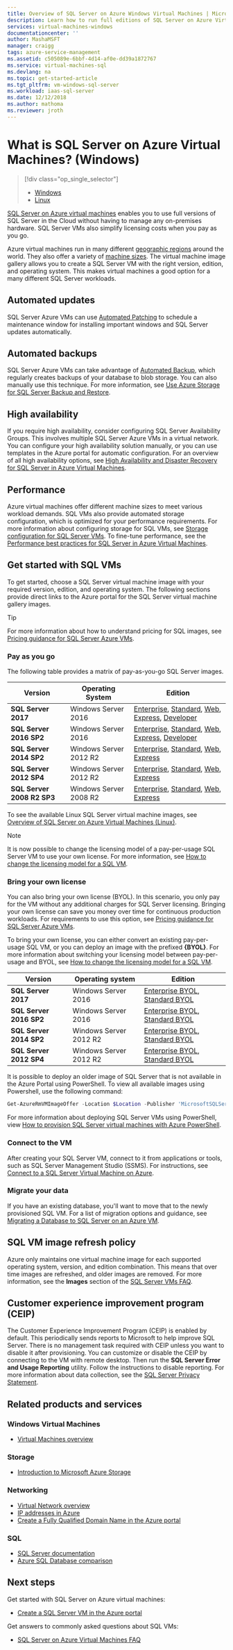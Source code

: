 ```yaml
---
title: Overview of SQL Server on Azure Windows Virtual Machines | Microsoft Docs
description: Learn how to run full editions of SQL Server on Azure Virtual Machines.
services: virtual-machines-windows
documentationcenter: ''
author: MashaMSFT
manager: craigg
tags: azure-service-management
ms.assetid: c505089e-6bbf-4d14-af0e-dd39a1872767
ms.service: virtual-machines-sql
ms.devlang: na
ms.topic: get-started-article
ms.tgt_pltfrm: vm-windows-sql-server
ms.workload: iaas-sql-server
ms.date: 12/12/2018
ms.author: mathoma
ms.reviewer: jroth
---
```

# What is SQL Server on Azure Virtual Machines? (Windows)

> [!div class="op_single_selector"]
> * [Windows](virtual-machines-windows-sql-server-iaas-overview.md)
> * [Linux](../../linux/sql/sql-server-linux-virtual-machines-overview.md)

[SQL Server on Azure virtual machines](https://azure.microsoft.com/services/virtual-machines/sql-server/) enables you to use full versions of SQL Server in the Cloud without having to manage any on-premises hardware. SQL Server VMs also simplify licensing costs when you pay as you go.

Azure virtual machines run in many different [geographic regions](https://azure.microsoft.com/regions/) around the world. They also offer a variety of [machine sizes](../sizes.md). The virtual machine image gallery allows you to create a SQL Server VM with the right version, edition, and operating system. This makes virtual machines a good option for a many different SQL Server workloads.

## Automated updates

SQL Server Azure VMs can use [Automated Patching](virtual-machines-windows-sql-automated-patching.md) to schedule a maintenance window for installing important windows and SQL Server updates automatically.

## Automated backups

SQL Server Azure VMs can take advantage of [Automated Backup](virtual-machines-windows-sql-automated-backup-v2.md), which regularly creates backups of your database to blob storage. You can also manually use this technique. For more information, see [Use Azure Storage for SQL Server Backup and Restore](virtual-machines-windows-use-storage-sql-server-backup-restore.md).

## High availability

If you require high availability, consider configuring SQL Server Availability Groups. This involves multiple SQL Server Azure VMs in a virtual network. You can configure your high availability solution manually, or you can use templates in the Azure portal for automatic configuration. For an overview of all high availability options, see [High Availability and Disaster Recovery for SQL Server in Azure Virtual Machines](virtual-machines-windows-sql-high-availability-dr.md).

## Performance

Azure virtual machines offer different machine sizes to meet various workload demands. SQL VMs also provide automated storage configuration, which is optimized for your performance requirements. For more information about configuring storage for SQL VMs, see [Storage configuration for SQL Server VMs](virtual-machines-windows-sql-server-storage-configuration.md). To fine-tune performance, see the [Performance best practices for SQL Server in Azure Virtual Machines](virtual-machines-windows-sql-performance.md).

## Get started with SQL VMs

To get started, choose a SQL Server virtual machine image with your required version, edition, and operating system. The following sections provide direct links to the Azure portal for the SQL Server virtual machine gallery images.

> [!TIP]
> For more information about how to understand pricing for SQL images, see [Pricing guidance for SQL Server Azure VMs](virtual-machines-windows-sql-server-pricing-guidance.md). 

### <a id="payasyougo"></a> Pay as you go
The following table provides a matrix of pay-as-you-go SQL Server images.

| Version | Operating System | Edition |
| --- | --- | --- |
| **SQL Server 2017** |Windows Server 2016 |[Enterprise](https://portal.azure.com/#create/Microsoft.SQLServer2017EnterpriseWindowsServer2016), [Standard](https://portal.azure.com/#create/Microsoft.SQLServer2017StandardonWindowsServer2016), [Web](https://portal.azure.com/#create/Microsoft.SQLServer2017WebonWindowsServer2016), [Express](https://portal.azure.com/#create/Microsoft.FreeSQLServerLicenseSQLServer2017ExpressonWindowsServer2016), [Developer](https://portal.azure.com/#create/Microsoft.FreeSQLServerLicenseSQLServer2017DeveloperonWindowsServer2016) |
| **SQL Server 2016 SP2** |Windows Server 2016 |[Enterprise](https://portal.azure.com/#create/Microsoft.SQLServer2016SP2EnterpriseWindowsServer2016), [Standard](https://portal.azure.com/#create/Microsoft.SQLServer2016SP2StandardWindowsServer2016), [Web](https://portal.azure.com/#create/Microsoft.SQLServer2016SP2WebWindowsServer2016), [Express](https://portal.azure.com/#create/Microsoft.FreeLicenseSQLServer2016SP2ExpressWindowsServer2016), [Developer](https://portal.azure.com/#create/Microsoft.FreeLicenseSQLServer2016SP2DeveloperWindowsServer2016) |
| **SQL Server 2014 SP2** |Windows Server 2012 R2 |[Enterprise](https://portal.azure.com/#create/Microsoft.SQLServer2014SP2EnterpriseWindowsServer2012R2), [Standard](https://portal.azure.com/#create/Microsoft.SQLServer2014SP2StandardWindowsServer2012R2), [Web](https://portal.azure.com/#create/Microsoft.SQLServer2014SP2WebWindowsServer2012R2), [Express](https://portal.azure.com/#create/Microsoft.SQLServer2014SP2ExpressWindowsServer2012R2) |
| **SQL Server 2012 SP4** |Windows Server 2012 R2 |[Enterprise](https://portal.azure.com/#create/Microsoft.SQLServer2012SP4EnterpriseWindowsServer2012R2), [Standard](https://portal.azure.com/#create/Microsoft.SQLServer2012SP4StandardWindowsServer2012R2), [Web](https://portal.azure.com/#create/Microsoft.SQLServer2012SP4WebWindowsServer2012R2), [Express](https://portal.azure.com/#create/Microsoft.SQLServer2012SP4ExpressWindowsServer2012R2) |
| **SQL Server 2008 R2 SP3** |Windows Server 2008 R2|[Enterprise](https://portal.azure.com/#create/Microsoft.SQLServer2008R2SP3EnterpriseWindowsServer2008R2), [Standard](https://portal.azure.com/#create/Microsoft.SQLServer2008R2SP3StandardWindowsServer2008R2), [Web](https://portal.azure.com/#create/Microsoft.SQLServer2008R2SP3WebWindowsServer2008R2), [Express](https://portal.azure.com/#create/Microsoft.SQLServer2008R2SP3ExpressWindowsServer2008R2) |

To see the available Linux SQL Server virtual machine images, see [Overview of SQL Server on Azure Virtual Machines (Linux)](../../linux/sql/sql-server-linux-virtual-machines-overview.md).

> [!NOTE]
> It is now possible to change the licensing model of a pay-per-usage SQL Server VM to use your own license. For more information, see [How to change the licensing model for a SQL VM](virtual-machines-windows-sql-ahb.md). 

### <a id="BYOL"></a> Bring your own license
You can also bring your own license (BYOL). In this scenario, you only pay for the VM without any additional charges for SQL Server licensing.  Bringing your own license can save you money over time for continuous production workloads. For requirements to use this option, see [Pricing guidance for SQL Server Azure VMs](virtual-machines-windows-sql-server-pricing-guidance.md#byol).

To bring your own license, you can either convert an existing pay-per-usage SQL VM, or you can deploy an image with the prefixed **{BYOL}**. For more information about switching your licensing model between pay-per-usage and BYOL, see [How to change the licensing model for a SQL VM](virtual-machines-windows-sql-ahb.md). 

| Version | Operating system | Edition |
| --- | --- | --- |
| **SQL Server 2017** |Windows Server 2016 |[Enterprise BYOL](https://portal.azure.com/#create/Microsoft.BYOLSQLServer2017EnterpriseWindowsServer2016), [Standard BYOL](https://portal.azure.com/#create/Microsoft.BYOLSQLServer2017StandardonWindowsServer2016) |
| **SQL Server 2016 SP2** |Windows Server 2016 |[Enterprise BYOL](https://portal.azure.com/#create/Microsoft.BYOLSQLServer2016SP2EnterpriseWindowsServer2016), [Standard BYOL](https://portal.azure.com/#create/Microsoft.BYOLSQLServer2016SP2StandardWindowsServer2016) |
| **SQL Server 2014 SP2** |Windows Server 2012 R2 |[Enterprise BYOL](https://portal.azure.com/#create/Microsoft.BYOLSQLServer2014SP2EnterpriseWindowsServer2012R2), [Standard BYOL](https://portal.azure.com/#create/Microsoft.BYOLSQLServer2014SP2StandardWindowsServer2012R2) |
| **SQL Server 2012 SP4** |Windows Server 2012 R2 |[Enterprise BYOL](https://portal.azure.com/#create/Microsoft.BYOLSQLServer2012SP4EnterpriseWindowsServer2012R2), [Standard  BYOL](https://portal.azure.com/#create/Microsoft.BYOLSQLServer2012SP4StandardWindowsServer2012R2) |

It is possible to deploy an older image of SQL Server that is not available in the Azure Portal using PowerShell. To view all available images using Powershell, use the following command:

  ```PowerShell
  Get-AzureRmVMImageOffer -Location $Location -Publisher 'MicrosoftSQLServer'
  ```

For more information about deploying SQL Server VMs using PowerShell, view [How to provision SQL Server virtual machines with Azure PowerShell](virtual-machines-windows-ps-sql-create.md).


### Connect to the VM
After creating your SQL Server VM, connect to it from applications or tools, such as SQL Server Management Studio (SSMS). For instructions, see [Connect to a SQL Server Virtual Machine on Azure](virtual-machines-windows-sql-connect.md).

### Migrate your data
If you have an existing database, you'll want to move that to the newly provisioned SQL VM. For a list of migration options and guidance, see [Migrating a Database to SQL Server on an Azure VM](virtual-machines-windows-migrate-sql.md).

## <a id="lifecycle"></a> SQL VM image refresh policy
Azure only maintains one virtual machine image for each supported operating system, version, and edition combination. This means that over time images are refreshed, and older images are removed. For more information, see the **Images** section of the [SQL Server VMs FAQ](virtual-machines-windows-sql-server-iaas-faq.md#images).

## Customer experience improvement program (CEIP)
The Customer Experience Improvement Program (CEIP) is enabled by default. This periodically sends reports to Microsoft to help improve SQL Server. There is no management task required with CEIP unless you want to disable it after provisioning. You can customize or disable the CEIP by connecting to the VM with remote desktop. Then run the **SQL Server Error and Usage Reporting** utility. Follow the instructions to disable reporting. For more information about data collection, see the [SQL Server Privacy Statement](https://docs.microsoft.com/sql/getting-started/microsoft-sql-server-privacy-statement).

## Related products and services
### Windows Virtual Machines
* [Virtual Machines overview](../overview.md)

### Storage
* [Introduction to Microsoft Azure Storage](../../../storage/common/storage-introduction.md)

### Networking
* [Virtual Network overview](../../../virtual-network/virtual-networks-overview.md)
* [IP addresses in Azure](../../../virtual-network/virtual-network-ip-addresses-overview-arm.md)
* [Create a Fully Qualified Domain Name in the Azure portal](../portal-create-fqdn.md)

### SQL
* [SQL Server documentation](https://docs.microsoft.com/sql/index)
* [Azure SQL Database comparison](../../../sql-database/sql-database-paas-vs-sql-server-iaas.md)

## Next steps

Get started with SQL Server on Azure virtual machines:

* [Create a SQL Server VM in the Azure portal](quickstart-sql-vm-create-portal.md)

Get answers to commonly asked questions about SQL VMs:

* [SQL Server on Azure Virtual Machines FAQ](virtual-machines-windows-sql-server-iaas-faq.md)
